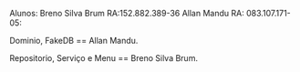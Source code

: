 Alunos:
Breno Silva Brum RA:152.882.389-36
Allan Mandu RA: 083.107.171-05:

Dominio, FakeDB == Allan Mandu.

Repositorio, Serviço e Menu == Breno Silva Brum.

